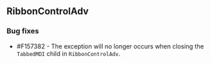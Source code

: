 ## RibbonControlAdv

### Bug fixes

* \#F157382 - The exception will no longer occurs when closing the `TabbedMDI` child in `RibbonControlAdv`.
